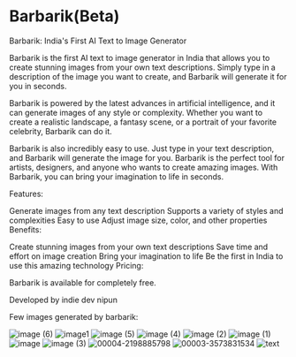 
# Barbarik(Beta)
Barbarik: India's First AI Text to Image Generator

Barbarik is the first AI text to image generator in India that allows you to create stunning images from your own text descriptions. Simply type in a description of the image you want to create, and Barbarik will generate it for you in seconds.

Barbarik is powered by the latest advances in artificial intelligence, and it can generate images of any style or complexity. Whether you want to create a realistic landscape, a fantasy scene, or a portrait of your favorite celebrity, Barbarik can do it.

Barbarik is also incredibly easy to use. Just type in your text description, and Barbarik will generate the image for you.
Barbarik is the perfect tool for artists, designers, and anyone who wants to create amazing images. With Barbarik, you can bring your imagination to life in seconds.

Features:

Generate images from any text description
Supports a variety of styles and complexities
Easy to use
Adjust image size, color, and other properties
Benefits:

Create stunning images from your own text descriptions
Save time and effort on image creation
Bring your imagination to life
Be the first in India to use this amazing technology
Pricing:

Barbarik is available for completely free.

Developed by indie dev nipun

Few images generated by barbarik:

![image (6)](https://github.com/idkcoo/Barbarik/assets/132001470/7904b146-45e8-41bb-9997-6b5cee24c302)
![image1](https://github.com/idkcoo/Barbarik/assets/132001470/c24f5024-a162-4f83-a704-21739b2d8812)
![image (5)](https://github.com/idkcoo/Barbarik/assets/132001470/fb3f8f3d-822d-4531-82b7-cd4fc3baf385)
![image (4)](https://github.com/idkcoo/Barbarik/assets/132001470/2ee53bcd-e505-48e0-8635-6d51fac17eb5)
![image (2)](https://github.com/idkcoo/Barbarik/assets/132001470/464c0a99-13fb-426e-977f-0755ed0e66cd)
![image (1)](https://github.com/idkcoo/Barbarik/assets/132001470/6c3e02f8-b8d7-4b8c-94f9-4b165a84cf94)
![image](https://github.com/idkcoo/Barbarik/assets/132001470/e39b4ddc-43e6-4c15-b307-114aa74bb285)
![image (3)](https://github.com/idkcoo/Barbarik/assets/132001470/655b23d9-46ca-428c-9584-7511f90907d0)
![00004-2198885798](https://github.com/idkcoo/Barbarik/assets/132001470/c1882916-2c75-4e50-abd4-5cefe5aaa9db)
![00003-3573831534](https://github.com/idkcoo/Barbarik/assets/132001470/caac10b3-6cf9-48cc-9c5a-de66b8b255bf)
![text](https://github.com/idkcoo/Barbarik/assets/132001470/972062b0-bb6f-4607-a7b2-1794730b2979)


